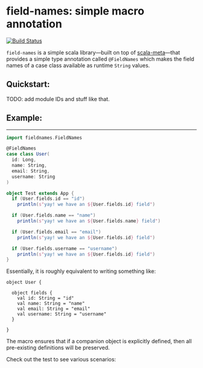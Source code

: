 # field-names: simple macro annotation

[![Build Status](https://travis-ci.org/lorandszakacs/field-names.svg?branch=master)](https://travis-ci.org/lorandszakacs/field-names)

`field-names` is a simple scala library—built on top of [scala-meta](https://github.com/scalameta/scalameta)—that provides a simple type annotation called `@FieldNames` which makes the field names of a case class available as runtime `String` values.


## Quickstart:

TODO:
add module IDs and stuff like that.


## Example:
----
```scala
import fieldnames.FieldNames

@FieldNames
case class User(
  id: Long,
  name: String,
  email: String,
  username: String
)

object Test extends App {
  if (User.fields.id == "id")
    println(s"yay! we have an ${User.fields.id} field")

  if (User.fields.name == "name")
    println(s"yay! we have an ${User.fields.name} field")

  if (User.fields.email == "email")
    println(s"yay! we have an ${User.fields.id} field")

  if (User.fields.username == "username")
    println(s"yay! we have an ${User.fields.id} field")
}
```

Essentially, it is roughly equivalent to writing something like:
```
object User {

  object fields {
    val id: String = "id"
    val name: String = "name"
    val email: String = "email"
    val username: String = "username"
  }

}
```
The macro ensures that if a companion object is explicitly defined, then all pre-existing definitions will be preserved.  

Check out the test to see various scenarios:
